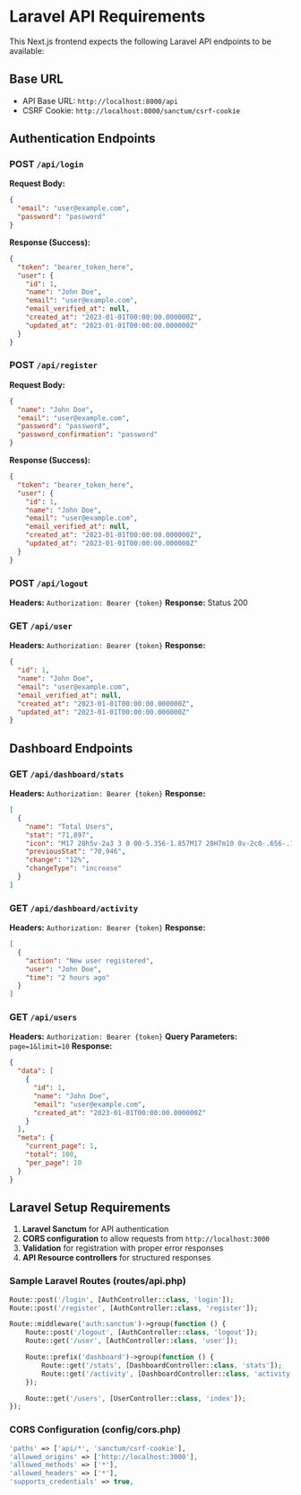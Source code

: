 # Laravel API Requirements

This Next.js frontend expects the following Laravel API endpoints to be available:

## Base URL
- API Base URL: `http://localhost:8000/api`
- CSRF Cookie: `http://localhost:8000/sanctum/csrf-cookie`

## Authentication Endpoints

### POST `/api/login`
**Request Body:**
```json
{
  "email": "user@example.com",
  "password": "password"
}
```

**Response (Success):**
```json
{
  "token": "bearer_token_here",
  "user": {
    "id": 1,
    "name": "John Doe",
    "email": "user@example.com",
    "email_verified_at": null,
    "created_at": "2023-01-01T00:00:00.000000Z",
    "updated_at": "2023-01-01T00:00:00.000000Z"
  }
}
```

### POST `/api/register`
**Request Body:**
```json
{
  "name": "John Doe",
  "email": "user@example.com",
  "password": "password",
  "password_confirmation": "password"
}
```

**Response (Success):**
```json
{
  "token": "bearer_token_here",
  "user": {
    "id": 1,
    "name": "John Doe",
    "email": "user@example.com",
    "email_verified_at": null,
    "created_at": "2023-01-01T00:00:00.000000Z",
    "updated_at": "2023-01-01T00:00:00.000000Z"
  }
}
```

### POST `/api/logout`
**Headers:** `Authorization: Bearer {token}`
**Response:** Status 200

### GET `/api/user`
**Headers:** `Authorization: Bearer {token}`
**Response:**
```json
{
  "id": 1,
  "name": "John Doe",
  "email": "user@example.com",
  "email_verified_at": null,
  "created_at": "2023-01-01T00:00:00.000000Z",
  "updated_at": "2023-01-01T00:00:00.000000Z"
}
```

## Dashboard Endpoints

### GET `/api/dashboard/stats`
**Headers:** `Authorization: Bearer {token}`
**Response:**
```json
[
  {
    "name": "Total Users",
    "stat": "71,897",
    "icon": "M17 20h5v-2a3 3 0 00-5.356-1.857M17 20H7m10 0v-2c0-.656-.126-1.283-.356-1.857M7 20H2v-2a3 3 0 015.356-1.857M7 20v-2c0-.656.126-1.283.356-1.857m0 0a5.002 5.002 0 019.288 0M15 7a3 3 0 11-6 0 3 3 0 016 0zm6 3a2 2 0 11-4 0 2 2 0 014 0zM7 10a2 2 0 11-4 0 2 2 0 014 0z",
    "previousStat": "70,946",
    "change": "12%",
    "changeType": "increase"
  }
]
```

### GET `/api/dashboard/activity`
**Headers:** `Authorization: Bearer {token}`
**Response:**
```json
[
  {
    "action": "New user registered",
    "user": "John Doe",
    "time": "2 hours ago"
  }
]
```

### GET `/api/users`
**Headers:** `Authorization: Bearer {token}`
**Query Parameters:** `page=1&limit=10`
**Response:**
```json
{
  "data": [
    {
      "id": 1,
      "name": "John Doe",
      "email": "user@example.com",
      "created_at": "2023-01-01T00:00:00.000000Z"
    }
  ],
  "meta": {
    "current_page": 1,
    "total": 100,
    "per_page": 10
  }
}
```

## Laravel Setup Requirements

1. **Laravel Sanctum** for API authentication
2. **CORS configuration** to allow requests from `http://localhost:3000`
3. **Validation** for registration with proper error responses
4. **API Resource controllers** for structured responses

### Sample Laravel Routes (routes/api.php)
```php
Route::post('/login', [AuthController::class, 'login']);
Route::post('/register', [AuthController::class, 'register']);

Route::middleware('auth:sanctum')->group(function () {
    Route::post('/logout', [AuthController::class, 'logout']);
    Route::get('/user', [AuthController::class, 'user']);

    Route::prefix('dashboard')->group(function () {
        Route::get('/stats', [DashboardController::class, 'stats']);
        Route::get('/activity', [DashboardController::class, 'activity']);
    });

    Route::get('/users', [UserController::class, 'index']);
});
```

### CORS Configuration (config/cors.php)
```php
'paths' => ['api/*', 'sanctum/csrf-cookie'],
'allowed_origins' => ['http://localhost:3000'],
'allowed_methods' => ['*'],
'allowed_headers' => ['*'],
'supports_credentials' => true,
```